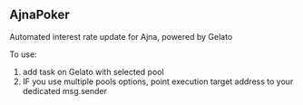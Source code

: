 ## AjnaPoker

Automated interest rate update for Ajna, powered by Gelato

To use:
1) add task on Gelato with selected pool
2) IF you use multiple pools options, point execution target address to your dedicated msg.sender